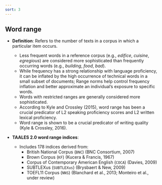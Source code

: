 ```yaml
---
sort: 3
---
```


## Word range

- **Definition**: Refers to the number of texts in a corpus in which a particular item occurs.  
  - Less frequent words in a reference corpus (e.g., *edifice*, *cuisine*, *egregious*) are considered more sophisticated than frequently occurring words (e.g., *building*, *food*, *bad*).
  - While frequency has a strong relationship with language proficiency, it can be inflated by the high occurrence of technical words in a small subset of documents; Range norms help control frequency inflation and better approximate an individual’s exposure to specific words. 
  - Words with restricted ranges are generally considered more sophisticated.
  - According to Kyle and Crossley (2015), word range has been a crucial predicator of L2 speaking proficiency scores and L2 written lexical proficiency.
  - Word range is shown to be a crucial predicator of writing quality (Kyle & Crossley, 2016).


- **TAALES 2.0 word range indices**:  
  - Includes 178 indices derived from:  
    - British National Corpus (`BNC`) (BNC Consortium, 2007)
    - Brown Corpus (`KF`) (Kucera & Francis, 1967)
    - Corpus of Contemporary American English (`COCA`) (Davies, 2009)
    - SUBTLEXus (`SUBTLEXus`) (Brysbaert & New, 2009)
    - TOEFL11 Corpus (`NNS`) (Blanchard et al., 2013; Monteiro et al., under review)
